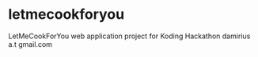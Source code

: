 # letmecookforyou
LetMeCookForYou web application project for Koding Hackathon
damirius a.t gmail.com
